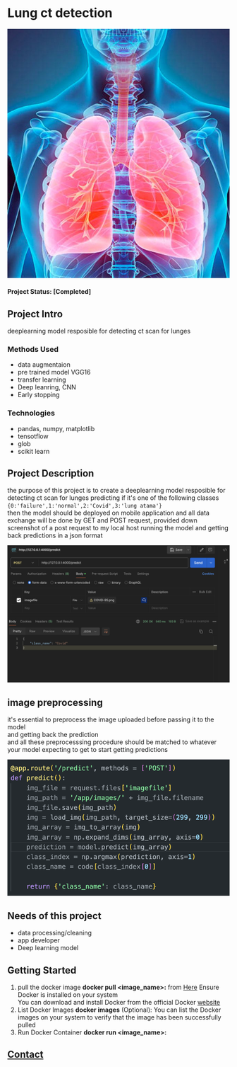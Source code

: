 # Lung ct detection 
![](images/lungs-intro-photo.jpg)

#### Project Status: [Completed]

## Project Intro
deeplearning model resposible for detecting ct scan for lunges 

### Methods Used
* data augmentaion
* pre trained model VGG16
* transfer learning
* Deep leanring, CNN
* Early stopping
  
### Technologies
* pandas, numpy, matplotlib
* tensotflow
* glob
* scikit learn 

## Project Description
the purpose of this project is to create a deeplearning model resposible for detecting ct scan for lunges predicting if it's one of the following classes 
`{0:'failure',1:'normal',2:'Covid',3:'lung atama'}`<br>
then the model should be deployed on mobile application and all data exchange will be done by GET and POST request, provided down screenshot of a post request to my local host running the model and getting back predictions in a json format 

![postman](images/postman.jpg)

## image preprocessing


it's essential to preprocess the image uploaded before passing it to the model <br>
and getting back the prediction<br>
and all these preprocesssing procedure should be matched to whatever your model expecting to get to start getting predictions

![pre rpocessing](images/preprocessing.jpg)




## Needs of this project

- data processing/cleaning
- app developer
- Deep learning model



## Getting Started

1. pull the docker image **docker pull <image_name>:<tag>** from [Here](https://hub.docker.com/repository/docker/omar88/docker_app/tags) Ensure Docker is installed on your system <br>You can download and install Docker from the official Docker [website](https://www.docker.com/get-started)
2. List Docker Images **docker images** (Optional): You can list the Docker images on your system to verify that the image has been successfully pulled
3. Run Docker Container **docker run <options> <image_name>:<tag>**


## [Contact](https://www.linkedin.com/in/omar-magdy-197a88215/)

